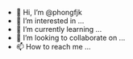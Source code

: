 - 👋 Hi, I’m @phongfjk
- 👀 I’m interested in ...
- 🌱 I’m currently learning ...
- 💞️ I’m looking to collaborate on ...
- 📫 How to reach me ...

<!---
phongfjk/phongfjk is a ✨ special ✨ repository because its `README.md` (this file) appears on your GitHub profile.
You can click the Preview link to take a look at your changes.
--->

